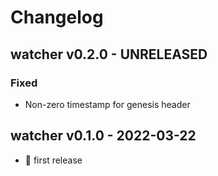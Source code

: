 # Changelog


## watcher v0.2.0 - UNRELEASED

### Fixed
 - Non-zero timestamp for genesis header


## watcher v0.1.0 - 2022-03-22
- 🎉 first release

